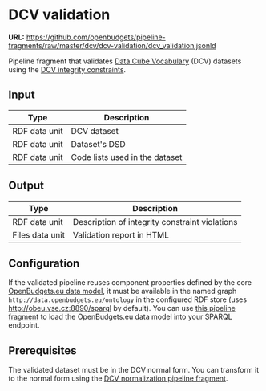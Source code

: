 # DCV validation

**URL:** <https://github.com/openbudgets/pipeline-fragments/raw/master/dcv/dcv-validation/dcv_validation.jsonld>

Pipeline fragment that validates [Data Cube Vocabulary](https://www.w3.org/TR/vocab-data-cube/) (DCV) datasets using the [DCV integrity constraints](https://www.w3.org/TR/vocab-data-cube/#wf-rules).

## Input

| Type          | Description                    |
| ------------- | ------------------------------ |
| RDF data unit | DCV dataset                    |
| RDF data unit | Dataset's DSD                  |
| RDF data unit | Code lists used in the dataset |

## Output

| Type            | Description                                    |
| --------------- | ---------------------------------------------- |
| RDF data unit   | Description of integrity constraint violations |
| Files data unit | Validation report in HTML                      |

## Configuration

If the validated pipeline reuses component properties defined by the core [OpenBudgets.eu data model](https://github.com/openbudgets/data-model), it must be available in the named graph `http://data.openbudgets.eu/ontology` in the configured RDF store (uses <http://obeu.vse.cz:8890/sparql> by default). You can use [this pipeline fragment](https://github.com/openbudgets/pipeline-fragments/tree/master/obeu/load-obeu) to load the OpenBudgets.eu data model into your SPARQL endpoint.

## Prerequisites

The validated dataset must be in the DCV normal form. You can transform it to the normal form using the [DCV normalization pipeline fragment](https://github.com/openbudgets/pipeline-fragments/tree/master/dcv/dcv-normalization).
